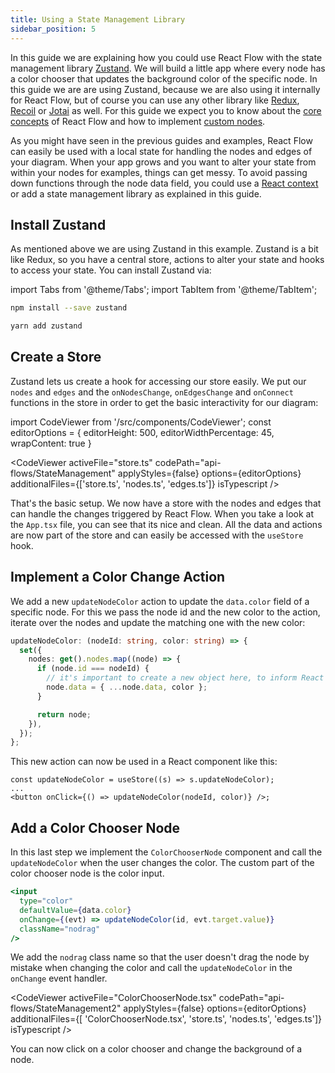 ```yaml
---
title: Using a State Management Library
sidebar_position: 5
---
```


In this guide we are explaining how you could use React Flow with the state management library [Zustand](https://github.com/pmndrs/zustand). We will build a little app where every node has a color chooser that updates the background color of the specific node. In this guide we are are using Zustand, because we are also using it internally for React Flow, but of course you can use any other library like [Redux](https://redux.js.org/), [Recoil](https://recoiljs.org/) or [Jotai](https://jotai.org/) as well. For this guide we expect you to know about the [core concepts](/docs/getting-started/core-concepts/) of React Flow and how to implement [custom nodes](/docs/guides/custom-nodes/).

As you might have seen in the previous guides and examples, React Flow can easily be used with a local state for handling the nodes and edges of your diagram. When your app grows and you want to alter your state from within your nodes for examples, things can get messy. To avoid passing down functions through the node data field, you could use a [React context](https://reactjs.org/docs/context.html) or add a state management library as explained in this guide.

## Install Zustand

As mentioned above we are using Zustand in this example. Zustand is a bit like Redux, so you have a central store, actions to alter your state and hooks to access your state. You can install Zustand via:

import Tabs from '@theme/Tabs';
import TabItem from '@theme/TabItem';

<Tabs>
  <TabItem value="npm" label="npm" default>

```bash
npm install --save zustand
```

  </TabItem>
  <TabItem value="yarn" label="Yarn">

```bash
yarn add zustand
```

  </TabItem>
</Tabs>

## Create a Store

Zustand lets us create a hook for accessing our store easily. We put our `nodes` and `edges` and the `onNodesChange`, `onEdgesChange` and `onConnect` functions in the store in order to get the basic interactivity for our diagram:

import CodeViewer from '/src/components/CodeViewer';
const editorOptions = { editorHeight: 500, editorWidthPercentage: 45, wrapContent: true }

<CodeViewer activeFile="store.ts" codePath="api-flows/StateManagement" applyStyles={false} options={editorOptions} additionalFiles={['store.ts', 'nodes.ts', 'edges.ts']} isTypescript />

That's the basic setup. We now have a store with the nodes and edges that can handle the changes triggered by React Flow. When you take a look at the `App.tsx` file, you can see that its nice and clean. All the data and actions are now part of the store and can easily be accessed with the `useStore` hook.

## Implement a Color Change Action

We add a new `updateNodeColor` action to update the `data.color` field of a specific node. For this we pass the node id and the new color to the action, iterate over the nodes and update the matching one with the new color:

```ts
updateNodeColor: (nodeId: string, color: string) => {
  set({
    nodes: get().nodes.map((node) => {
      if (node.id === nodeId) {
        // it's important to create a new object here, to inform React Flow about the changes
        node.data = { ...node.data, color };
      }

      return node;
    }),
  });
};
```

This new action can now be used in a React component like this:

```tsx
const updateNodeColor = useStore((s) => s.updateNodeColor);
...
<button onClick={() => updateNodeColor(nodeId, color)} />;
```

## Add a Color Chooser Node

In this last step we implement the `ColorChooserNode` component and call the `updateNodeColor` when the user changes the color. The custom part of the color chooser node is the color input.

```jsx
<input
  type="color"
  defaultValue={data.color}
  onChange={(evt) => updateNodeColor(id, evt.target.value)}
  className="nodrag"
/>
```

We add the `nodrag` class name so that the user doesn't drag the node by mistake when changing the color and call the `updateNodeColor` in the `onChange` event handler.

<CodeViewer activeFile="ColorChooserNode.tsx" codePath="api-flows/StateManagement2" applyStyles={false} options={editorOptions} additionalFiles={[ 'ColorChooserNode.tsx', 'store.ts', 'nodes.ts', 'edges.ts']} isTypescript />

You can now click on a color chooser and change the background of a node.
